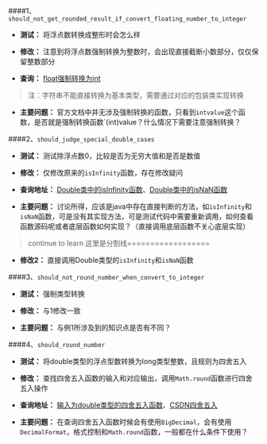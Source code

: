 ####1、`should_not_get_rounded_result_if_convert_floating_number_to_integer`
- **测试：** 将浮点数转换成整形时会怎么样

- **修改：** 注意到将浮点数强制转换为整数时，会出现直接截断小数部分，仅仅保留整数部分

- **查询：** [float强制转换为int](https://docs.oracle.com/javase/10/docs/api/java/lang/Float.html#intValue()) 	
> 注：字符串不能直接转换为基本类型，需要通过对应的包装类实现转换

- **主要问题：** 官方文档中并无涉及强制转换的函数，只看到`intvalue`这个函数，是否就是强制转换函数`(int)value？什么情况下需要注意强制转换？


####2、`should_judge_special_double_cases`
- **测试：** 测试除浮点数0，比较是否为无穷大值和是否是数值

- **修改：** 仅修改原来的`isInfinity`函数，存在修改疑问

- **查询地址：** [Double类中的isInfinity函数](https://docs.oracle.com/javase/10/docs/api/java/lang/Double.html#isInfinite(double))、[Double类中的isNaN函数](https://docs.oracle.com/javase/10/docs/api/java/lang/Double.html#isNaN(double))

- **主要问题：** 讨论所得，应该是java中存在直接判断的方法，如`isInfinity`和`isNaN`函数，可是没有其实现方法，可是测试代码中需要重新调用，如何查看函数源码呢或者底层函数如何实现？（直接调用底层函数不关心底层实现）

> continue to learn
> 这里是分割线==================

- **修改2：** 直接调用Double类型的`isInfinity`和`isNaN`函数



####3、`should_not_round_number_when_convert_to_integer`
- **测试：** 强制类型转换

- **修改：** 与1修改一致

- **主要问题：** 与例1所涉及到的知识点是否有不同？



####4、`should_round_number`
- **测试：** 将double类型的浮点型数转换为long类型整数，且规则为四舍五入

- **修改：** 查找四舍五入函数的输入和对应输出，调用`Math.round`函数进行四舍五入操作

- **查询地址：** [输入为double类型的四舍五入函数](https://docs.oracle.com/javase/10/docs/api/java/lang/Math.html#round(double))、[CSDN四舍五入](https://blog.csdn.net/happylifex/article/details/44277891)

- **主要问题：** 在查询四舍五入函数时候会有使用`BigDecimal`，会有使用`DecimalFormat`，格式控制和`Math.round`函数，一般都在什么条件下使用？



